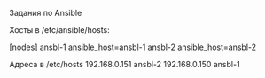 Задания по Ansible

Хосты в /etc/ansible/hosts:

[nodes]
ansbl-1 ansible_host=ansbl-1
ansbl-2 ansible_host=ansbl-2

Адреса в /etc/hosts
192.168.0.151   ansbl-2
192.168.0.150   ansbl-1
